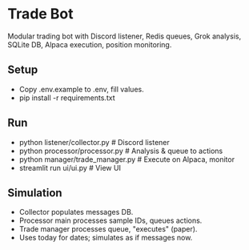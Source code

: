 # Trade Bot

Modular trading bot with Discord listener, Redis queues, Grok analysis, SQLite DB, Alpaca execution, position monitoring.

## Setup
- Copy .env.example to .env, fill values.
- pip install -r requirements.txt

## Run
- python listener/collector.py  # Discord listener
- python processor/processor.py  # Analysis & queue to actions
- python manager/trade_manager.py  # Execute on Alpaca, monitor
- streamlit run ui/ui.py  # View UI

## Simulation
- Collector populates messages DB.
- Processor main processes sample IDs, queues actions.
- Trade manager processes queue, "executes" (paper).
- Uses today for dates; simulates as if messages now.